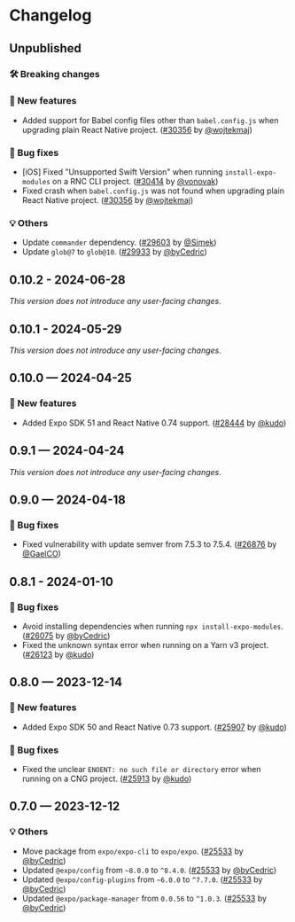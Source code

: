 # Changelog

## Unpublished

### 🛠 Breaking changes

### 🎉 New features

- Added support for Babel config files other than `babel.config.js` when upgrading plain React Native project. ([#30356](https://github.com/expo/expo/pull/30356) by [@wojtekmaj](https://github.com/wojtekmaj))

### 🐛 Bug fixes

- [iOS] Fixed "Unsupported Swift Version" when running `install-expo-modules` on a RNC CLI project. ([#30414](https://github.com/expo/expo/pull/30414) by [@vonovak](https://github.com/vonovak))
- Fixed crash when `babel.config.js` was not found when upgrading plain React Native project. ([#30356](https://github.com/expo/expo/pull/30356) by [@wojtekmaj](https://github.com/wojtekmaj))

### 💡 Others

- Update `commander` dependency. ([#29603](https://github.com/expo/expo/pull/29603) by [@Simek](https://github.com/Simek))
- Update `glob@7` to `glob@10`. ([#29933](https://github.com/expo/expo/pull/29933) by [@byCedric](https://github.com/byCedric))

## 0.10.2 - 2024-06-28

_This version does not introduce any user-facing changes._

## 0.10.1 - 2024-05-29

_This version does not introduce any user-facing changes._

## 0.10.0 — 2024-04-25

### 🎉 New features

- Added Expo SDK 51 and React Native 0.74 support. ([#28444](https://github.com/expo/expo/pull/28444) by [@kudo](https://github.com/kudo))

## 0.9.1 — 2024-04-24

_This version does not introduce any user-facing changes._

## 0.9.0 — 2024-04-18

### 🐛 Bug fixes

- Fixed vulnerability with update semver from 7.5.3 to 7.5.4. ([#26876](https://github.com/expo/expo/pull/26876) by [@GaelCO](https://github.com/GaelCO))

## 0.8.1 - 2024-01-10

### 🐛 Bug fixes

- Avoid installing dependencies when running `npx install-expo-modules`. ([#26075](https://github.com/expo/expo/pull/26075) by [@byCedric](https://github.com/byCedric))
- Fixed the unknown syntax error when running on a Yarn v3 project. ([#26123](https://github.com/expo/expo/pull/26123) by [@kudo](https://github.com/kudo))

## 0.8.0 — 2023-12-14

### 🎉 New features

- Added Expo SDK 50 and React Native 0.73 support. ([#25907](https://github.com/expo/expo/pull/25907) by [@kudo](https://github.com/kudo))

### 🐛 Bug fixes

- Fixed the unclear `ENOENT: no such file or directory` error when running on a CNG project. ([#25913](https://github.com/expo/expo/pull/25913) by [@kudo](https://github.com/kudo))

## 0.7.0 — 2023-12-12

### 💡 Others

- Move package from `expo/expo-cli` to `expo/expo`. ([#25533](https://github.com/expo/expo/pull/25533) by [@byCedric](https://github.com/byCedric))
- Updated `@expo/config` from `~8.0.0` to `^8.4.0`. ([#25533](https://github.com/expo/expo/pull/25533) by [@byCedric](https://github.com/byCedric))
- Updated `@expo/config-plugins` from `~6.0.0` to `^7.7.0`. ([#25533](https://github.com/expo/expo/pull/25533) by [@byCedric](https://github.com/byCedric))
- Updated `@expo/package-manager` from `0.0.56` to `^1.0.3`. ([#25533](https://github.com/expo/expo/pull/25533) by [@byCedric](https://github.com/byCedric))
